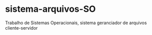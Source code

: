 # sistema-arquivos-SO
Trabalho de Sistemas Operacionais, sistema geranciador de arquivos cliente-servidor
